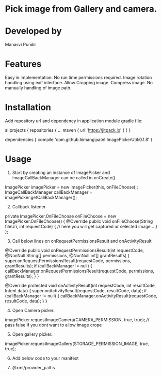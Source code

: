 # Pick image from Gallery and camera.
# Developed by 
Manasvi Pundir

# Features

Easy in Implementation. 
No run time permissions required. 
Image rotation handling using exif interface.
Allow Cropping image.
Compress image.
No manually handling of image path.


# Installation

Add repository url and dependency in application module gradle file:

allprojects {
	repositories {
		...
		maven { url 'https://jitpack.io' }
	}
}

dependencies {
        compile 'com.github.himangipatel:ImagePickerUtil:0.1.8'
}

# Usage

1. Start by creating an instance of ImagePicker and ImageCallBackManager can be called in onCreate().

  ImagePicker imagePicker = new ImagePicker(this, onFileChoose);;
  ImageCallBackManager callBackManager = imagePicker.getCallBackManager();
  
  
2. Callback listener

  private ImagePicker.OnFileChoose onFileChoose = new ImagePicker.OnFileChoose() {
    @Override public void onFileChoose(String fileUri, int requestCode) {
     //  here you will get captured or selected image...
    }
  };
  
  
  
  
3. Call below lines on onRequestPermissionsResult and onActivityResult

 @Override
public void onRequestPermissionsResult(int requestCode, @NonNull String[] permissions, @NonNull int[] grantResults) {
  super.onRequestPermissionsResult(requestCode, permissions, grantResults);
  if (callBackManager != null) {
    callBackManager.onRequestPermissionsResult(requestCode, permissions, grantResults);
  }
}

@Override
protected void onActivityResult(int requestCode, int resultCode, Intent data) {
  super.onActivityResult(requestCode, resultCode, data);
  if (callBackManager != null) {
    callBackManager.onActivityResult(requestCode, resultCode, data); 
  }
}


4. Open Camera picker. 

  imagePicker.requestImageCamera(CAMERA_PERMISSION, true, true); // pass false if you dont want to allow image crope
  
5. Open gallery picker. 

 imagePicker.requestImageGallery(STORAGE_PERMISSION_IMAGE, true, true);
 
 
6. Add below code to your manifest 

<provider
       android:name="android.support.v4.content.FileProvider"
       android:authorities="add your package name"
       android:exported="false"
       android:grantUriPermissions="true">
     <meta-data
         android:name="android.support.FILE_PROVIDER_PATHS"
         android:resource="@xml/provider_paths"/>
   </provider>
   
   
7. @xml/provider_paths

  <?xml version="1.0" encoding="utf-8"?>
<paths xmlns:android="http://schemas.android.com/apk/res/android">
    <external-path
        name="external_files"
        path="."/>
</paths>

